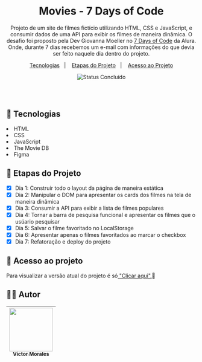 <h1 align="center">Movies - 7 Days of Code</h1>

<p align="center">
  Projeto de um site de filmes fictício utilizando HTML, CSS e JavaScript, e consumir dados de uma API para exibir os filmes de maneira dinâmica. O desafio foi proposto pela Dev Giovanna Moeller no <a href="https://7daysofcode.io/">7 Days of Code</a>
  da Alura. Onde, durante 7 dias recebemos um e-mail com informações do que devia ser feito naquele dia dentro do projeto.
</p>

<p align="center">
  <a href="#-tecnologias">Tecnologias</a>&nbsp;&nbsp;&nbsp;|&nbsp;&nbsp;&nbsp;
  <a href="#-etapas-do-projeto">Etapas do Projeto</a>&nbsp;&nbsp;&nbsp;|&nbsp;&nbsp;&nbsp;
  <a href="#-acesso-ao-projeto">Acesso ao Projeto</a>
</p>

<p align="center">
  <img alt="Status Concluído" src="http://img.shields.io/static/v1?label=STATUS&message=CONCLUIDO&color=GREEN&style=for-the-badge">
</p>

<br>
<br>

## 🚀 Tecnologias

<li>HTML</li>
<li>CSS</li>
<li>JavaScript</li>
<li>The Movie DB</li>
<li>Figma</li>

## 📝 Etapas do Projeto

- [X] Dia 1: Construir todo o layout da página de maneira estática
- [X] Dia 2: Manipular o DOM para apresentar os cards dos filmes na tela de maneira dinâmica
- [X] Dia 3: Consumir a API para exibir a lista de filmes populares
- [X] Dia 4: Tornar a barra de pesquisa funcional e apresentar os filmes que o usúario pesquisar
- [X] Dia 5: Salvar o filme favoritado no LocalStorage
- [X] Dia 6: Apresentar apenas o filmes favoritados ao marcar o checkbox
- [X] Dia 7: Refatoração e deploy do projeto     

## 📁 Acesso ao projeto

<p>Para visualizar a versão atual do projeto é só<a href=""> "Clicar aqui".</a>🚀</p>

## 👨‍💻 Autor

| [<img src="https://avatars.githubusercontent.com/victor-tosto" width=115><br><sub>Victor Morales</sub>](https://github.com/victor-tosto) | 
| :---: |
